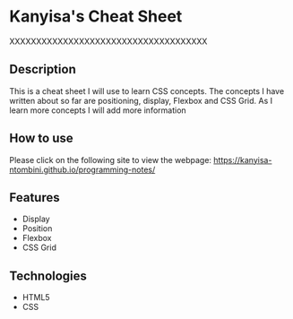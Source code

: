# Kanyisa's Cheat Sheet
XXXXXXXXXXXXXXXXXXXXXXXXXXXXXXXXXXXXX

## Description
This is a cheat sheet I will use to learn CSS concepts. The concepts I have written about so far are positioning, display, Flexbox and CSS Grid. As I learn more concepts I will add more information

## How to use
Please click on the following site to view the webpage: https://kanyisa-ntombini.github.io/programming-notes/

## Features
- Display
- Position
- Flexbox
- CSS Grid

## Technologies
- HTML5
- CSS
